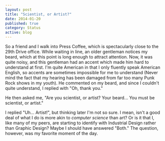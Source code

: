 ```yaml
---
layout: post
title: "Scientist, or Artist?"
date: 2014-01-20
published: true
category: Status
active: blog
---
```


So a friend and I walk into Press Coffee, which is spectacularly close to the 29th Drive office. While waiting in line, an older gentleman notices my beard, which at this point is long enough to attract attention. Now, it was quite noisy, and this gentleman had an accent which made him hard to understand at first. I'm quite American in that I only fluently speak American English, so accents are sometimes impossible for me to understand (Never mind the fact that my hearing has been damaged from far too many Punk Rock shows in my youth). He commented on my beard, and since I couldn't quite understand, I replied with "Oh, thank you."

He then asked me, "Are you scientist, or artist? Your beard... You must be scientist, or artist."

I replied "Uh... Artist!", but thinking later I'm not so sure. I mean, isn't a good deal of what I do is more akin to _computer science_ than art? Or is it that I, like many of my peers, are starting to identify with Industrial Design rather than Graphic Design? Maybe I should have answered "Both." The question, however, was my favorite moment of the day.
